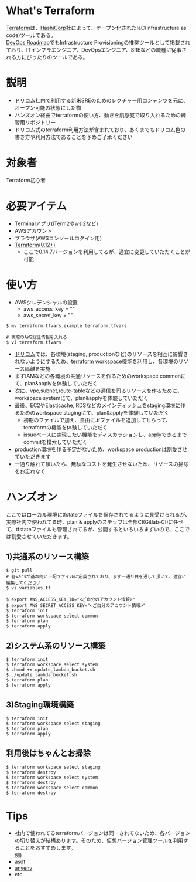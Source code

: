 # What's Terraform
[Terraform](https://www.terraform.io/)は、[HashiCorp社](https://www.hashicorp.com/)によって、オープン化されたIaC(infrastructure as code)ツールである。  
[DevOps Roadmap](https://roadmap.sh/devops)でもInfrastructure Provisioningの推奨ツールとして掲載されており、ITインフラエンジニア、DevOpsエンジニア、SREなどの職種に従事される方にぴったりのツールである。  

# 説明
- [ドリコム](https://drecom.co.jp/)社内で利用する新米SREのためのレクチャー用コンテンツを元に、オープン可能の状態にした物
- ハンズオン経由でterraformの使い方、動きを肌感覚で取り入れるための練習用リポジトリー
- ドリコム式のterraform利用方法が含まれており、あくまでもドリコム色の書き方や利用方法であることを予めご了承ください


# 対象者
Terraform初心者

# 必要アイテム
- Terminalアプリ(iTerm2やwsl2など)
- AWSアカウント
- ブラウザ(AWSコンソールログイン用)
- [Terraform(0.12+)](https://www.terraform.io/downloads.html)
  - ここで0.14.7バージョンを利用してるが、適宜に変更していただくことが可能

# 使い方
- AWSクレデンシャルの設置
  - aws_access_key = ""
  - aws_secret_key = ""
```
$ mv terraform.tfvars.example terraform.tfvars

# 実際のAWS認証情報を入れる
$ vi terraform.tfvars
```

- [ドリコム](https://drecom.co.jp/)では、各環境(staging, productionなど)のリソースを相互に影響されないようにするため、[terraform workspace](https://www.terraform.io/docs/language/state/workspaces.html)機能を利用し、各環境のリソース隔離を実施
- まずIAMなどの各環境の共通リソースを作るためのworkspace commonにて、plan&applyを体験していただく
- 次に、vpc,subnet,route-tableなどの通信を司るリソースを作るために、workspace systemにて、plan&applyを体験していただく
- 最後、EC2やElasticache, RDSなどのメインディッシュをstaging環境に作るためのworkspace stagingにて、plan&applyを体験していただく
    - 初期のファイルで加え、自由に.tfファイルを追加してもらって、terraformの機能を体験していただく
    - issueベースに実現したい機能をディスカッションし、applyできるまでcommitを模索していただく
- production環境を作る予定がないため、workspace productionは割愛させていただきます
- 一通り触れて頂いたら、無駄なコストを発生させないため、リソースの掃除をお忘れなく


# ハンズオン
ここではローカル環境にtfstateファイルを保存されてるように見受けられるが、  
実際社内で使われてる時、plan & applyのステップは全部CI(Gitlab-CI)に任せて、tfstateファイルも管理されてるが、公開するといろいろまずいので、ここでは割愛させていただきます。  

## 1)共通系のリソース構築
```
$ git pull
# 各varsが基本的に下記ファイルに定義されており、まず一通り目を通して頂いて、適宜に編集してください
$ vi variables.tf

$ export AWS_ACCESS_KEY_ID="<ご自分のアカウント情報>"
$ export AWS_SECRET_ACCESS_KEY="<ご自分のアカウント情報>"
$ terraform init
$ terraform workspace select common
$ terraform plan
$ terraform apply
```

## 2)システム系のリソース構築
```
$ terraform init
$ terraform workspace select system
$ chmod +x update_lambda_bucket.sh
$ ./update_lambda_bucket.sh
$ terraform plan
$ terraform apply
```

## 3)Staging環境構築
```
$ terraform init
$ terraform workspace select staging
$ terraform plan
$ terraform apply
```

## 利用後はちゃんとお掃除
```
$ terraform workspace select staging
$ terraform destroy
$ terraform workspace select system
$ terraform destroy
$ terraform workspace select common
$ terraform destroy
```

# Tips
- 社内で使われてるterraformバージョンは同一されてないため、各バージョンの切り替えが結構あります。そのため、仮想バージョン管理ツールを利用することをおすすめします。  
例) 
- [asdf](https://asdf-vm.com/)
- [anyenv](https://anyenv.github.io/)
- etc.
